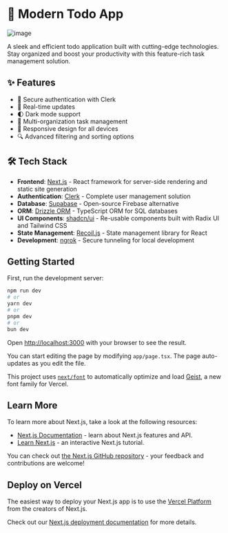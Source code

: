 # 🚀 Modern Todo App

![image](https://github.com/user-attachments/assets/e25d7bda-41fe-4554-911f-61532583a657)


A sleek and efficient todo application built with cutting-edge technologies. Stay organized and boost your productivity with this feature-rich task management solution.

## ✨ Features

- 🔐 Secure authentication with Clerk
- 🔄 Real-time updates
- 🌓 Dark mode support
- 🏢 Multi-organization task management
- 📱 Responsive design for all devices
- 🔍 Advanced filtering and sorting options

## 🛠️ Tech Stack

- **Frontend**: [Next.js](https://nextjs.org/) - React framework for server-side rendering and static site generation
- **Authentication**: [Clerk](https://clerk.dev/) - Complete user management solution
- **Database**: [Supabase](https://supabase.io/) - Open-source Firebase alternative
- **ORM**: [Drizzle ORM](https://orm.drizzle.team/) - TypeScript ORM for SQL databases
- **UI Components**: [shadcn/ui](https://ui.shadcn.com/) - Re-usable components built with Radix UI and Tailwind CSS
- **State Management**: [Recoil.js](https://recoiljs.org/) - State management library for React
- **Development**: [ngrok](https://ngrok.com/) - Secure tunneling for local development

## Getting Started

First, run the development server:

```bash
npm run dev
# or
yarn dev
# or
pnpm dev
# or
bun dev
```

Open [http://localhost:3000](http://localhost:3000) with your browser to see the result.

You can start editing the page by modifying `app/page.tsx`. The page auto-updates as you edit the file.

This project uses [`next/font`](https://nextjs.org/docs/app/building-your-application/optimizing/fonts) to automatically optimize and load [Geist](https://vercel.com/font), a new font family for Vercel.

## Learn More

To learn more about Next.js, take a look at the following resources:

- [Next.js Documentation](https://nextjs.org/docs) - learn about Next.js features and API.
- [Learn Next.js](https://nextjs.org/learn) - an interactive Next.js tutorial.

You can check out [the Next.js GitHub repository](https://github.com/vercel/next.js) - your feedback and contributions are welcome!

## Deploy on Vercel

The easiest way to deploy your Next.js app is to use the [Vercel Platform](https://vercel.com/new?utm_medium=default-template&filter=next.js&utm_source=create-next-app&utm_campaign=create-next-app-readme) from the creators of Next.js.

Check out our [Next.js deployment documentation](https://nextjs.org/docs/app/building-your-application/deploying) for more details.
